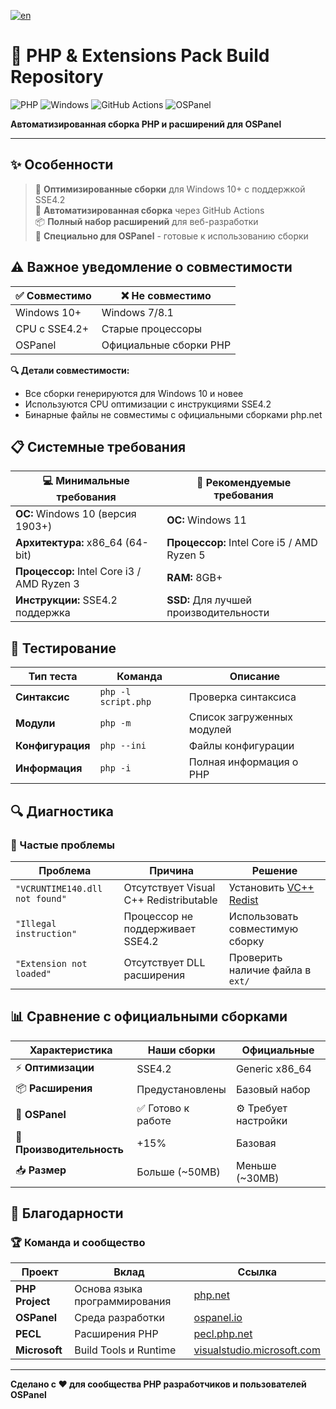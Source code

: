 [![en](https://img.shields.io/badge/lang-ru-green.svg)](https://github.com/OSPanel/php-windows-builder)

# 🐘 PHP & Extensions Pack Build Repository

![PHP](https://img.shields.io/badge/php-%23777BB4.svg?style=for-the-badge&logo=php&logoColor=white)
![Windows](https://img.shields.io/badge/Windows-0078D6?style=for-the-badge&logo=windows&logoColor=white)
![GitHub Actions](https://img.shields.io/badge/github%20actions-%232671E5.svg?style=for-the-badge&logo=githubactions&logoColor=white)
![OSPanel](https://img.shields.io/badge/OSPanel-Compatible-orange?style=for-the-badge)

**Автоматизированная сборка PHP и расширений для OSPanel**

---

## ✨ Особенности

> 🚀 **Оптимизированные сборки** для Windows 10+ с поддержкой SSE4.2  
> 🔧 **Автоматизированная сборка** через GitHub Actions  
> 📦 **Полный набор расширений** для веб-разработки  
> 🎯 **Специально для OSPanel** - готовые к использованию сборки

## ⚠️ Важное уведомление о совместимости

| ✅ Совместимо | ❌ Не совместимо |
|---------------|------------------|
| Windows 10+ | Windows 7/8.1 |
| CPU с SSE4.2+ | Старые процессоры |
| OSPanel | Официальные сборки PHP |

**🔍 Детали совместимости:**
- Все сборки генерируются для Windows 10 и новее
- Используются CPU оптимизации с инструкциями SSE4.2
- Бинарные файлы не совместимы с официальными сборками php.net

## 📋 Системные требования

| 💻 Минимальные требования | 🚀 Рекомендуемые требования |
|---------------------------|------------------------------|
| **ОС:** Windows 10 (версия 1903+) | **ОС:** Windows 11 |
| **Архитектура:** x86_64 (64-bit) | **Процессор:** Intel Core i5 / AMD Ryzen 5 |
| **Процессор:** Intel Core i3 / AMD Ryzen 3 | **RAM:** 8GB+ |
| **Инструкции:** SSE4.2 поддержка | **SSD:** Для лучшей производительности |

## 🧪 Тестирование

| Тип теста | Команда | Описание |
|-----------|---------|----------|
| **Синтаксис** | `php -l script.php` | Проверка синтаксиса |
| **Модули** | `php -m` | Список загруженных модулей |
| **Конфигурация** | `php --ini` | Файлы конфигурации |
| **Информация** | `php -i` | Полная информация о PHP |

## 🔍 Диагностика

### 🚨 Частые проблемы

| Проблема | Причина | Решение |
|----------|---------|---------|
| `"VCRUNTIME140.dll not found"` | Отсутствует Visual C++ Redistributable | Установить [VC++ Redist](https://aka.ms/vs/17/release/vc_redist.x64.exe) |
| `"Illegal instruction"` | Процессор не поддерживает SSE4.2 | Использовать совместимую сборку |
| `"Extension not loaded"` | Отсутствует DLL расширения | Проверить наличие файла в `ext/` |

## 📊 Сравнение с официальными сборками

| Характеристика | Наши сборки | Официальные |
|----------------|-------------|-------------|
| ⚡ **Оптимизации** | SSE4.2 | Generic x86_64 |
| 📦 **Расширения** | Предустановлены | Базовый набор |
| 🔧 **OSPanel** | ✅ Готово к работе | ⚙️ Требует настройки |
| 🚀 **Производительность** | +15% | Базовая |
| 📥 **Размер** | Больше (~50MB) | Меньше (~30MB) |

## 🙏 Благодарности

### 🏆 Команда и сообщество

| Проект | Вклад | Ссылка |
|--------|-------|--------|
| **PHP Project** | Основа языка программирования | [php.net](https://www.php.net/) |
| **OSPanel** | Среда разработки | [ospanel.io](https://ospanel.io/) |
| **PECL** | Расширения PHP | [pecl.php.net](https://pecl.php.net/) |
| **Microsoft** | Build Tools и Runtime | [visualstudio.microsoft.com](https://visualstudio.microsoft.com/) |

---

**Сделано с ❤️ для сообщества PHP разработчиков и пользователей OSPanel**
